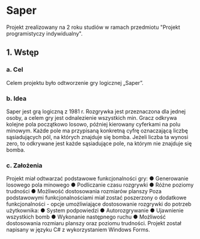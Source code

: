 # Saper
Projekt zrealizowany na 2 roku studiów w ramach przedmiotu "Projekt programistyczy indywidualny".

## 1. Wstęp
### a. Cel
Celem projektu było odtworzenie gry logicznej „Saper”.
### b. Idea
Saper jest grą logiczną z 1981 r. Rozgrywka jest przeznaczona dla jednej osoby, a celem gry
jest odnalezienie wszystkich min. Gracz odkrywa kolejne pola początkowo losowo, później
kierowany cyferkami na polu minowym. Każde pole ma przypisaną konkretną cyfrę
oznaczającą liczbę sąsiadujących pól, na których znajduje się bomba. Jeżeli liczba ta wynosi
zero, to odkrywane jest każde sąsiadujące pole, na którym nie znajduje się bomba.
### c. Założenia
Projekt miał odtwarzać podstawowe funkcjonalności gry:
● Generowanie losowego pola minowego
● Podliczanie czasu rozgrywki
● Różne poziomy trudności
● Możliwość dostosowania rozmiarów planszy
Poza podstawowymi funkcjonalnościami miał zostać poszerzony o dodatkowe
funkcjonalności - opcje umożliwiające dostosowanie rozgrywki do potrzeb użytkownika:
● System podpowiedzi
● Autorozgrywanie
● Ujawnienie wszystkich bomb
● Wykonanie następnego ruchu
● Możliwość dostosowania rozmiaru planszy oraz poziomu trudności.
Projekt został napisany w języku C# z wykorzystaniem Windows Forms.
